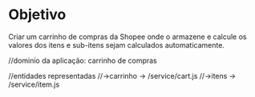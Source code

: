 # Objetivo
Criar um carrinho de compras da Shopee onde o armazene e calcule os valores dos itens e sub-itens sejam calculados automaticamente. 

//dominio da aplicação: carrinho de compras

//entidades representadas
//->carrinho -> /service/cart.js
//->itens -> /service/item.js

